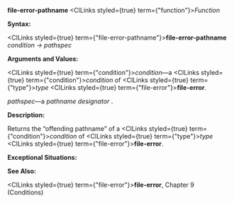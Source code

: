 **file-error-pathname** <ClLinks styled={true} term={"function"}><i>Function</i></ClLinks> 



**Syntax:** 



<ClLinks styled={true} term={"file-error-pathname"}><b>file-error-pathname</b></ClLinks> *condition → pathspec* 



**Arguments and Values:** 



<ClLinks styled={true} term={"condition"}><i>condition</i></ClLinks>—a <ClLinks styled={true} term={"condition"}><i>condition</i></ClLinks> of <ClLinks styled={true} term={"type"}><i>type</i></ClLinks> <ClLinks styled={true} term={"file-error"}><b>file-error</b></ClLinks>. 



*pathspec*—a *pathname designator* . 



**Description:** 



Returns the “offending pathname” of a <ClLinks styled={true} term={"condition"}><i>condition</i></ClLinks> of <ClLinks styled={true} term={"type"}><i>type</i></ClLinks> <ClLinks styled={true} term={"file-error"}><b>file-error</b></ClLinks>. 



**Exceptional Situations:** 



**See Also:** 



<ClLinks styled={true} term={"file-error"}><b>file-error</b></ClLinks>, Chapter 9 (Conditions) 







 



 





